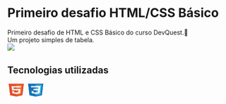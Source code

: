 # Primeiro desafio HTML/CSS Básico
Primeiro desafio de HTML e CSS Básico do curso DevQuest.🎈<br>
Um projeto simples de tabela.<br>
<img src="https://i.imgur.com/NYBWcpB.gif" width="500px">
## Tecnologias utilizadas
<div style="display: inline_block">
  <img align="center" alt="HTML" height="30" width="40" src="https://raw.githubusercontent.com/devicons/devicon/master/icons/html5/html5-original.svg">
  <img align="center" alt="CSS" height="30" width="40" src="https://raw.githubusercontent.com/devicons/devicon/master/icons/css3/css3-original.svg">
</div>
